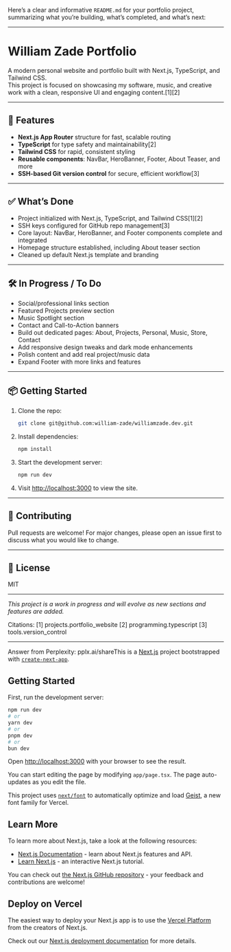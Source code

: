 Here’s a clear and informative `README.md` for your portfolio project, summarizing what you’re building, what’s completed, and what’s next:

---

# William Zade Portfolio

A modern personal website and portfolio built with Next.js, TypeScript, and Tailwind CSS.  
This project is focused on showcasing my software, music, and creative work with a clean, responsive UI and engaging content.[1][2]

---

## 🚀 Features

- **Next.js App Router** structure for fast, scalable routing
- **TypeScript** for type safety and maintainability[2]
- **Tailwind CSS** for rapid, consistent styling
- **Reusable components**: NavBar, HeroBanner, Footer, About Teaser, and more
- **SSH-based Git version control** for secure, efficient workflow[3]

---

## ✅ What’s Done

- Project initialized with Next.js, TypeScript, and Tailwind CSS[1][2]
- SSH keys configured for GitHub repo management[3]
- Core layout: NavBar, HeroBanner, and Footer components complete and integrated
- Homepage structure established, including About teaser section
- Cleaned up default Next.js template and branding

---

## 🛠️ In Progress / To Do

- Social/professional links section
- Featured Projects preview section
- Music Spotlight section
- Contact and Call-to-Action banners
- Build out dedicated pages: About, Projects, Personal, Music, Store, Contact
- Add responsive design tweaks and dark mode enhancements
- Polish content and add real project/music data
- Expand Footer with more links and features

---

## 📦 Getting Started

1. Clone the repo:
   ```bash
   git clone git@github.com:william-zade/williamzade.dev.git
   ```
2. Install dependencies:
   ```bash
   npm install
   ```
3. Start the development server:
   ```bash
   npm run dev
   ```
4. Visit [http://localhost:3000](http://localhost:3000) to view the site.

---

## 🤝 Contributing

Pull requests are welcome! For major changes, please open an issue first to discuss what you would like to change.

---

## 📄 License

MIT

---

*This project is a work in progress and will evolve as new sections and features are added.*

Citations:
[1] projects.portfolio_website
[2] programming.typescript
[3] tools.version_control

---
Answer from Perplexity: pplx.ai/shareThis is a [Next.js](https://nextjs.org) project bootstrapped with [`create-next-app`](https://nextjs.org/docs/app/api-reference/cli/create-next-app).

## Getting Started

First, run the development server:

```bash
npm run dev
# or
yarn dev
# or
pnpm dev
# or
bun dev
```

Open [http://localhost:3000](http://localhost:3000) with your browser to see the result.

You can start editing the page by modifying `app/page.tsx`. The page auto-updates as you edit the file.

This project uses [`next/font`](https://nextjs.org/docs/app/building-your-application/optimizing/fonts) to automatically optimize and load [Geist](https://vercel.com/font), a new font family for Vercel.

## Learn More

To learn more about Next.js, take a look at the following resources:

- [Next.js Documentation](https://nextjs.org/docs) - learn about Next.js features and API.
- [Learn Next.js](https://nextjs.org/learn) - an interactive Next.js tutorial.

You can check out [the Next.js GitHub repository](https://github.com/vercel/next.js) - your feedback and contributions are welcome!

## Deploy on Vercel

The easiest way to deploy your Next.js app is to use the [Vercel Platform](https://vercel.com/new?utm_medium=default-template&filter=next.js&utm_source=create-next-app&utm_campaign=create-next-app-readme) from the creators of Next.js.

Check out our [Next.js deployment documentation](https://nextjs.org/docs/app/building-your-application/deploying) for more details.
